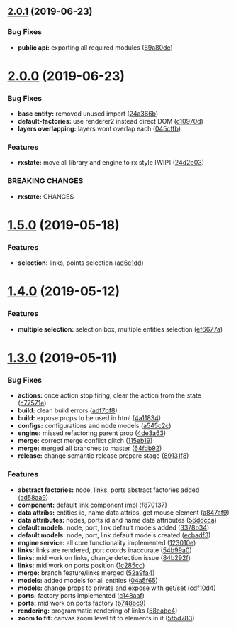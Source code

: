 ## [2.0.1](https://github.com/DanielNetzer/ngx-diagrams/compare/v2.0.0...v2.0.1) (2019-06-23)


### Bug Fixes

* **public api:** exporting all required modules ([69a80de](https://github.com/DanielNetzer/ngx-diagrams/commit/69a80de))

# [2.0.0](https://github.com/DanielNetzer/ngx-diagrams/compare/v1.5.0...v2.0.0) (2019-06-23)


### Bug Fixes

* **base entity:** removed unused import ([24a366b](https://github.com/DanielNetzer/ngx-diagrams/commit/24a366b))
* **default-factories:** use renderer2 instead direct DOM ([c10970d](https://github.com/DanielNetzer/ngx-diagrams/commit/c10970d))
* **layers overlapping:** layers wont overlap each ([045cffb](https://github.com/DanielNetzer/ngx-diagrams/commit/045cffb))


### Features

* **rxstate:** move all library and engine to rx style [WIP] ([24d2b03](https://github.com/DanielNetzer/ngx-diagrams/commit/24d2b03))


### BREAKING CHANGES

* **rxstate:** CHANGES

# [1.5.0](https://github.com/DanielNetzer/ngx-diagrams/compare/v1.4.0...v1.5.0) (2019-05-18)


### Features

* **selection:** links, points selection ([ad6e1dd](https://github.com/DanielNetzer/ngx-diagrams/commit/ad6e1dd))

# [1.4.0](https://github.com/DanielNetzer/ngx-diagrams/compare/v1.3.0...v1.4.0) (2019-05-12)


### Features

* **multiple selection:** selection box, multiple entities selection ([ef6677a](https://github.com/DanielNetzer/ngx-diagrams/commit/ef6677a))

# [1.3.0](https://github.com/DanielNetzer/ngx-diagrams/compare/v1.2.0...v1.3.0) (2019-05-11)


### Bug Fixes

* **actions:** once action stop firing, clear the action from the state ([c77571e](https://github.com/DanielNetzer/ngx-diagrams/commit/c77571e))
* **build:** clean build errors ([adf7bf8](https://github.com/DanielNetzer/ngx-diagrams/commit/adf7bf8))
* **build:** expose props to be used in html ([4a11834](https://github.com/DanielNetzer/ngx-diagrams/commit/4a11834))
* **configs:** configurations and node models ([a545c2c](https://github.com/DanielNetzer/ngx-diagrams/commit/a545c2c))
* **engine:** missed refactoring parent prop ([4de3a63](https://github.com/DanielNetzer/ngx-diagrams/commit/4de3a63))
* **merge:** correct merge conflict glitch ([115eb19](https://github.com/DanielNetzer/ngx-diagrams/commit/115eb19))
* **merge:** merged all branches to master ([64fdb92](https://github.com/DanielNetzer/ngx-diagrams/commit/64fdb92))
* **release:** change semantic release prepare stage ([89131f8](https://github.com/DanielNetzer/ngx-diagrams/commit/89131f8))


### Features

* **abstract factories:** node, links, ports abstract factories added ([ad58aa9](https://github.com/DanielNetzer/ngx-diagrams/commit/ad58aa9))
* **component:** default link component impl ([f870137](https://github.com/DanielNetzer/ngx-diagrams/commit/f870137))
* **data attribs:** entities id, name data attribs, get mouse element ([a847af9](https://github.com/DanielNetzer/ngx-diagrams/commit/a847af9))
* **data attributes:** nodes, ports id and name data attributes ([56ddcca](https://github.com/DanielNetzer/ngx-diagrams/commit/56ddcca))
* **default models:** node, port, link default models added ([3378b34](https://github.com/DanielNetzer/ngx-diagrams/commit/3378b34))
* **default models:** node, port, link default models created ([ecbadf3](https://github.com/DanielNetzer/ngx-diagrams/commit/ecbadf3))
* **engine service:** all core functionality implemented ([123010e](https://github.com/DanielNetzer/ngx-diagrams/commit/123010e))
* **links:** links are rendered, port coords inaccurate ([54b99a0](https://github.com/DanielNetzer/ngx-diagrams/commit/54b99a0))
* **links:** mid work on links, change detection issue ([84b292f](https://github.com/DanielNetzer/ngx-diagrams/commit/84b292f))
* **links:** mid work on ports position ([1c285cc](https://github.com/DanielNetzer/ngx-diagrams/commit/1c285cc))
* **merge:** branch feature/links merged ([52a9fa4](https://github.com/DanielNetzer/ngx-diagrams/commit/52a9fa4))
* **models:** added models for all entities ([04a5f65](https://github.com/DanielNetzer/ngx-diagrams/commit/04a5f65))
* **models:** change props to private and expose with get/set ([cdf10d4](https://github.com/DanielNetzer/ngx-diagrams/commit/cdf10d4))
* **ports:** factory ports implemented ([c148aaf](https://github.com/DanielNetzer/ngx-diagrams/commit/c148aaf))
* **ports:** mid work on ports factory ([b748bc9](https://github.com/DanielNetzer/ngx-diagrams/commit/b748bc9))
* **rendering:** programmatic rendering of links ([58eabe4](https://github.com/DanielNetzer/ngx-diagrams/commit/58eabe4))
* **zoom to fit:** canvas zoom level fit to elements in it ([5fbd783](https://github.com/DanielNetzer/ngx-diagrams/commit/5fbd783))

